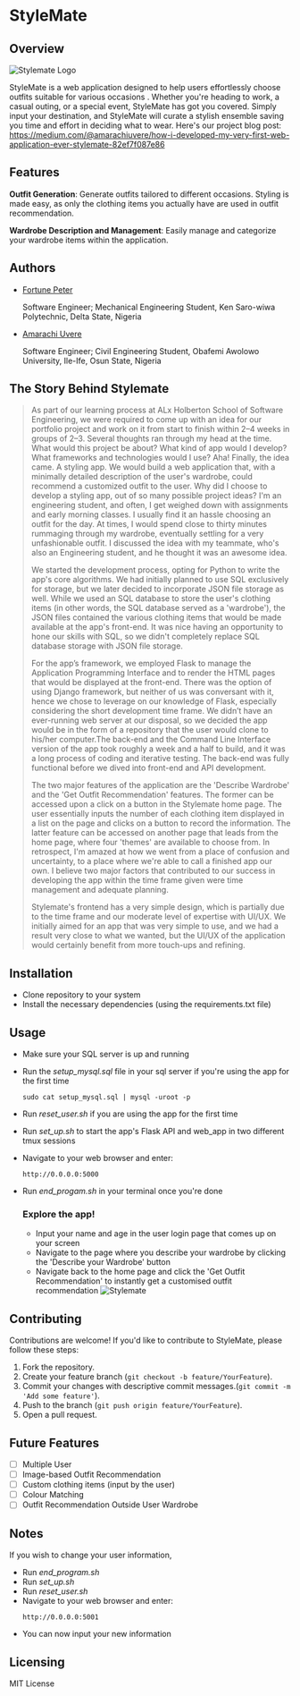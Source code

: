 # StyleMate

## Overview

![Stylemate Logo](https://drive.google.com/file/d/1uQXV2cN5iEbEogs5ieFWu83zFif57P76/view?usp=drive_link)

StyleMate is a web application designed to help users effortlessly choose outfits suitable for various occasions . Whether you're heading to work, a casual outing, or a special event, StyleMate has got you covered. Simply input your destination, and StyleMate will curate a stylish ensemble saving you time and effort in deciding what to wear. Here's our project blog post: https://medium.com/@amarachiuvere/how-i-developed-my-very-first-web-application-ever-stylemate-82ef7f087e86

## Features
**Outfit Generation**: Generate outfits tailored to different occasions. Styling is made easy, as only the clothing items you actually have are used in outfit recommendation.

**Wardrobe Description and Management**: Easily manage and categorize your wardrobe items within the application.

## Authors

- [Fortune Peter](https://www.linkedin.com/in/fortune-peter-fullstack-engr?miniProfileUrn=urn%3Ali%3Afs_miniProfile%3AACoAAEko9TYBitrs-_nzfAxEwkNuNtxS5HzSGlg&lipi=urn%3Ali%3Apage%3Ad_flagship3_search_srp_all%3Bxz1DdLiaToSw%2FqkXZ7we1g%3D%3D)

  Software Engineer; Mechanical Engineering Student, Ken Saro-wiwa Polytechnic, Delta State, Nigeria
- [Amarachi Uvere](https://www.linkedin.com/in/amarachiuvereminiProfileUrn=urn%3Ali%3Afs_miniProfile%3AACoAADt7CMwBNm4rgSwg3ENBYEkR6uMjSmQ_fq8&lipi=urn%3Ali%3Apage%3Ad_flagship3_search_srp_all%3BVOW%2BgV30TzOytB0MHcnmow%3D%3D)

  Software Engineer; Civil Engineering Student, Obafemi Awolowo University, Ile-Ife, Osun State, Nigeria
  
## The Story Behind Stylemate
> As part of our learning process at ALx Holberton School of Software Engineering, we were required to come up with an idea for our portfolio project and work on it from start to finish within 2–4 weeks in groups of 2–3.
Several thoughts ran through my head at the time. What would this project be about? What kind of app would I develop? What frameworks and technologies would I use?
Aha! Finally, the idea came.
A styling app.
We would build a web application that, with a minimally detailed description of the user's wardrobe, could recommend a customized outfit to the user. Why did I choose to develop a styling app, out of so many possible project ideas? I'm an engineering student, and often, I get weighed down with assignments and early morning classes. I usually find it an hassle choosing an outfit for the day. At times, I would spend close to thirty minutes rummaging through my wardrobe, eventually settling for a very unfashionable outfit.
I discussed the idea with my teammate, who's also an Engineering student, and he thought it was an awesome idea.
> 
> We started the development process, opting for Python to write the app's core algorithms. We had initially planned to use SQL exclusively for storage, but we later decided to incorporate JSON file storage as well. While we used an SQL database to store the user's clothing items (in other words, the SQL database served as a 'wardrobe'), the JSON files contained the various clothing items that would be made available at the app's front-end. It was nice having an opportunity to hone our skills with SQL, so we didn't completely replace SQL database storage with JSON file storage.
> 
> For the app’s framework, we employed Flask to manage the Application Programming Interface and to render the HTML pages that would be displayed at the front-end. There was the option of using Django framework, but neither of us was conversant with it, hence we chose to leverage on our knowledge of Flask, especially considering the short development time frame. We didn’t have an ever-running web server at our disposal, so we decided the app would be in the form of a repository that the user would clone to his/her computer.The back-end and the Command Line Interface version of the app took roughly a week and a half to build, and it was a long process of coding and iterative testing. The back-end was fully functional before we dived into front-end and API development.
> 
> The two major features of the application are the 'Describe Wardrobe' and the 'Get Outfit Recommendation' features. The former can be accessed upon a click on a button in the Stylemate home page. The user essentially inputs the number of each clothing item displayed in a list on the page and clicks on a button to record the information. The latter feature can be accessed on another page that leads from the home page, where four 'themes' are available to choose from.
In retrospect, I'm amazed at how we went from a place of confusion and uncertainty, to a place where we're able to call a finished app our own. I believe two major factors that contributed to our success in developing the app within the time frame given were time management and adequate planning.
> 
> Stylemate's frontend has a very simple design, which is partially due to the time frame and our moderate level of expertise with UI/UX. We initially aimed for an app that was very simple to use, and we had a result very close to what we wanted, but the UI/UX of the application would certainly benefit from more touch-ups and refining.

## Installation
- Clone repository to your system
- Install the necessary dependencies (using the requirements.txt file)

## Usage
- Make sure your SQL server is up and running
- Run the _setup_mysql.sql_ file in your sql server if you're using the app for the first time
   ```
   sudo cat setup_mysql.sql | mysql -uroot -p
   ```
- Run _reset_user.sh_ if you are using the app for the first time
- Run _set_up.sh_ to start the app's Flask API and web_app in two different tmux sessions
- Navigate to your web browser and enter:
  ```
  http://0.0.0.0:5000
  ```
- Run _end_progam.sh_ in your terminal once you're done
  
  ### Explore the app!
  - Input your name and age in the user login page that comes up on your screen
  - Navigate to the page where you describe your wardrobe by clicking the 'Describe your Wardrobe' button
  - Navigate back to the home page and click the 'Get Outfit Recommendation' to instantly get a customised outfit recommendation
    ![Stylemate](Click2.png)
  

## Contributing
Contributions are welcome! If you'd like to contribute to StyleMate, please follow these steps:
1. Fork the repository.
2. Create your feature branch (`git checkout -b feature/YourFeature`).
3. Commit your changes with descriptive commit messages.(`git commit -m 'Add some feature'`).
4. Push to the branch (`git push origin feature/YourFeature`).
5. Open a pull request.

## Future Features
- [ ] Multiple User
- [ ] Image-based Outfit Recommendation
- [ ] Custom clothing items (input by the user)
- [ ] Colour Matching
- [ ] Outfit Recommendation Outside User Wardrobe

## Notes
If you wish to change your user information, 
- Run _end_program.sh_
- Run _set_up.sh_
- Run _reset_user.sh_
- Navigate to your web browser and enter:
  ```
  http://0.0.0.0:5001
  ```
- You can now input your new information
  
## Licensing 
MIT License
